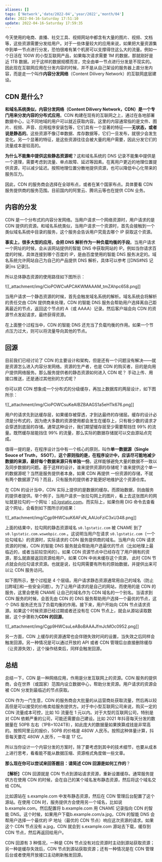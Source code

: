```yaml
---
aliases: []
tags: ['Network','date/2022-04','year/2022','month/04']
date: 2022-04-16-Saturday 17:51:10
update: 2022-04-16-Saturday 17:59:35
---
```


今天使用的电商、直播、社交工具、视频网站中都含有大量的图片、视频、文档等，这些资源需要分发给用户。对于一些体量较大的应用来说，如果把大量资源集中到单一节点进行分发，恐怕很难有某个机房可以支撑得住这么大的流量。例如一个日活在 100W 的小型互联网产品，如果每次请求需要 1M 的数据，那就刚好是近 1TB 数据。对于这样的数据规模而言，完全由单一节点进行分发是不现实的。因此现在互联网应用在分发内容的时候，并不是从自己架设的服务器上直分发内容，而是走一个叫作**内容分发网络**（Content Dilivery Network）的互联网底层建设。

## CDN 是什么?

**和域名系统类似，内容分发网络（Content Dilivery Network，CDN）是一个专门用来分发内容的分布式应用**。CDN 构建在现有的互联网之上，通过在各地部署数据中心，让不同地域的用户可以就近获取内容。这里的内容通常指的是文件、图片、视频、声音、应用程序安装包等，它们具有一个显著的特征——**无状态，或者说是静态的**。这些资源不像订单数据、库存数据等，它们一旦发布，就很少会发生变化。另一个显著的特征，是这些资源往往会被大量的用户需要，因此分发它们的流量成本是较高的。

**为什么不能集中提供这些静态资源呢**？这和域名系统的 DNS 记录不能集中提供是一个道理，需要考虑到流量、单点故障、延迟等因素。在离用户更近的地理位置提供资源，可以减少延迟。按照地理位置分散地提供资源，也可以降低中心化带来的服务压力。

因此，CDN 的服务商会选择在全球布点，或者在某个国家布点。具体要看 CDN 服务提供商的服务范围。目前国内的阿里云、腾讯云等也在提供 CDN 业务。

## 内容的分发

CDN 是一个分布式的内容分发网络。当用户请求一个网络资源时，用户请求的是 CDN 提供的资源。和域名系统类似，当用户请求一个资源时，首先会接触到一个类似域名系统中目录的服务，这个服务会告诉用户究竟去哪个 IP 获取这个资源。

**事实上，很多大型的应用，会把 DNS 解析作为一种负载均衡的手段**。当用户请求一个网址的时候，会从该网站提供的智能 DNS 中获取网站的 IP。例如当你请求百度的时候，具体连接到哪个百度的 IP，是由百度使用的智能 DNS 服务决定的。域名系统允许网站自己为自己的产品提供 DNS 解析，具体可以参考 [[DNS#NS 记录|ns 记录]]。

所以总体静态资源的使用路径如下图所示：

![[_attachment/img/CioPOWCvAPCAKWMAAAM_tmZAhpc658.png]]

当用户请求一个静态资源的时候，首先会触发域名系统的解析。域名系统会将解析的责任交由 CDN 提供商来处理，CDN 的智能 DNS 服务会帮助用户选择离自己距离最近的节点，返回这个节点的 A（或 AAAA）记录。然后客户端会向 CDN 的资源节点发起请求，最终获得资源。

在上面整个过程当中，CDN 的智能 DNS 还充当了负载均衡的作用。如果一个节点压力过大，则可以将流量导向其他的节点。

## 回源

目前我们已经讨论了 CDN 的主要设计和架构，但是还有一个问题没有解决——就是资源怎么进入内容分发网络。资源的生产者，也是 CDN 的购买者，目的是向用户提供网络服务。那么服务提供者的静态资源如何进入 CDN 呢？ 手动上传、用接口推送，还是通过其他别的方式呢？

你可以把 CDN 想象成一个分布式的分级缓存，再加上数据库的两层设计，如下图所示：

![[_attachment/img/CioPOWCsuKeAIBZBAAGS1a5eHTk676.png]]

用户的请求先到达缓存层，如果缓存被穿透，才到达最终的存储层。缓存的设计必须是分布式的，因为绝大多数的资源使用都会发生在缓存上，只有极少数的请求才会穿透到底层的存储。通常这种设计，我们期望缓存层至少需要帮挡住 99% 的流量。既然缓存层能挡住 99% 的流量，那么实际的数据存储就可以交由源站点完成。

值得一提的是，在程序设计当中有一个核心的原则，叫作**单一数据源（Single Souce of Truth， SSOT）**。**这个原则指的是，在程序设计中，应该尽可能地减少数据的来源，最好每个数据来源只有单独一份**。这样能够避免大量的数据不一致以及同步数据的问题。基于这样的设计，谁来提供资源的存储呢？谁来提供这个单一的数据源呢？当然是服务提供者本身。如果 CDN 再提供 一份资源的存储，不就有两个数据源了吗？而且，只有服务的提供者才能更好地维护这个资源仓库。

在 CDN 的设计当中，CDN 实际上提供的是数据的缓存。而原始数据，则由服务的提供者提供。举个例子，当用户请求一张拉勾网上的图片，看上去这张图片的网址就是拉勾的一个网址：[s0.lgstatic.com](http://s0.lgstatic.com/?fileGuid=xxQTRXtVcqtHK6j8)。而实际上，如果你用 DIG 命令去查看这个网址，会看到如下图所示的结果：

![[_attachment/img/Cgp9HWCsuK6AFxN_AAUoFziC3xU348.png]]

上面的结果中，拉勾网的静态资源域名 `s0.lgstatic.com` 被 CNAME 到了 `s0.lgstatic.com.wswebpic.com` 。这说明当用户在请求 `s0.lgstatic.com`（一个拉勾域名）的资源时，实际请求的 CDN 服务提供商的域名。当用户向 CDN 请求资源的时候，CDN 的智能 DNS 服务就会帮助用户选最优的节点（比如地理上最临近的，或者当前较空闲的）。如果 CDN 资源节点中已经存在了用户拥有的资源，那么就直接返回资源给用户。如果 CDN 中尚未缓存这个资源， 此时 CDN 节点就会向拉勾请求资源。也就是说，拉勾网需要有所有的原始数据，并提供出来可以让 CDN 服务访问。

如下图所示，整个过程是 4 个层级。用户请求静态资源通常用自己的域名（防止[[跨域]]和一些安全问题）。为了让用户请求的是自己的网站，而使用的是 CDN 的服务，这里会使用 CNAME 让自己的域名作为 CDN 域名的一个别名。当请求到 CDN 服务的时候，会首先由 CDN 的 DNS 服务帮助用户选择一个最优的节点，这个 DNS 服务还充当了负载均衡的作用。接下来，用户开始向 CDN 节点请求资源。如果这个时候资源已经过期或者还没有在 CDN 节点上，就会从源站读取数据，这个步骤称为**CDN 的回源**。

![[_attachment/img/Cgp9HWCsuLeABoBAAAJfmJcMOc0952.png]]

另一方面，CDN 上缓存的资源通常也会伴随失效时间的设置，当失效之后同样会触发回源。另一种情况是可以通过开放的 API 或者 CDN 管理后台直接删除缓存（让资源失效），这个操作结束后，同样会触发回源。

## 总结

总结一下，CDN 是一种网络应用，作用是分发互联网上的资源。CDN 服务的提供商，会在世界（或国家）范围内设立数据中心，帮助分发资源。用户请求的资源会被 CDN 分发到最临近的节点获取。

CDN 作为一门生意，CDN 的服务商会大批量的从运营商处获取流量，然后再以较高但是可以接受的价格卖给服务提供方。对于中小型互联网公司来说，购买一定的 CDN 流量成本可控，比如 1G 流量在 1 元以内。对于大型的互联网公司，特别是对 CDN 依赖严重的公司，可能还需要自己建设。比如 2021 年抖音每天分发的数据量在 50PB 左右（1PB=1024TB），如此庞大的数据量如果换算成钱是非常高的。按照阿里云的报价，50PB 的价格是 480W 人民币。按照这种体量计算，抖音每天要花 480W 人民币，一年是 17 亿。

所以当你设计一个内容分发的方案时，除了要考虑到其中的技术细节，也要从成本上进行思考，看看能不能从数据压缩、资源格式角度做一些文章。

**那么现在你可以尝试来回答题目：请简述 CDN 回源是如何工作的**？

【**解析**】CDN 回源就是 CDN 节点到源站请求资源，重新设置缓存。通常服务提供方在使用 CDN 的时候，会在自己的某个域名发布静态资源，然后将这个域名交给 CDN。

比如源站在 s.example.com 中发布静态资源，然后在 CDN 管理后台配置了这个源站。在使用 CDN 时，服务提供方会使用另一个域名，比如说 b.example.com。然后配置将 b.example.com 用 CNAME 记录指向 CDN 的智能 DNS。这个时候，如果用户下载b.example.com/a.jpg，CDN 的智能 DNS 会帮用户选择一个最优的 IP 地址（最优的 CDN 节点）响应这次资源的请求。如果这个 CDN 节点没有 a.jpg，CDN 就会到 s.example.com 源站去下载，缓存到 CDN 节点，然后再返回给用户。

CDN 回源有 3 种情况，一种是 CDN 节点没有对应资源时主动到源站获取资源；另一种是缓存失效后，CDN 节点到源站获取资源；还有一种情况是在 CDN 管理后台或者使用开放接口主动刷新触发回源。
